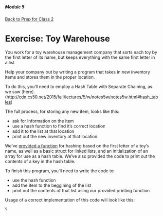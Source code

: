 ##### Module 5
[Back to Prep for Class 2](../../class2-prep)
# Exercise: Toy Warehouse

You work for a toy warehouse management company that sorts each toy by the first letter of its name, but keeps everything with the same first letter in a list.

Help your company out by writing a program that takes in new inventory items and stores them in the proper location.

To do this, you’ll need to employ a Hash Table with Separate Chaining, as we saw [here].(http://cdn.cs50.net/2015/fall/lectures/5/w/notes5w/notes5w.html#hash_tables)

The full process, for storing any new item, looks like this:
- ask for information on the item
- use a hash function to find it’s correct location
- add it to the list at that location
- print out the new inventory at that location

We’ve [provided a function](toywarehouse.html) for hashing based on the first letter of a toy’s name, as well as a basic struct for linked lists, and an initialization of an array for use as a hash table.  We’ve also provided the code to print out the contents of a key in the hash table.

To finish this program, you’ll need to write the code to:
- use the hash function
- add the item to the beggining of the list
- print out the contents of that list using our provided printing function

Usage of a correct implementation of this code will look like this:
```nohighlight
$ 
```
